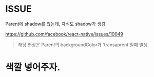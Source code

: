 # ISSUE

Parent에 shadow를 줬는데, 자식도 shadow가 생김

https://github.com/facebook/react-native/issues/10049

> 해당 현상은 Parent의 backgroundColor가 'transaprent'일때 발생.

# 색깔 넣어주자.
